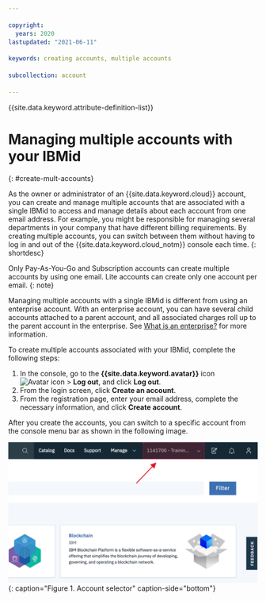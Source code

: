 ```yaml
---

copyright:
  years: 2020
lastupdated: "2021-06-11"

keywords: creating accounts, multiple accounts

subcollection: account

---
```


{{site.data.keyword.attribute-definition-list}}


# Managing multiple accounts with your IBMid
{: #create-mult-accounts}

As the owner or administrator of an {{site.data.keyword.cloud}} account, you can create and manage multiple accounts that are associated with a single IBMid to access and manage details about each account from one email address. For example, you might be responsible for managing several departments in your company that have different billing requirements. By creating multiple accounts, you can switch between them without having to log in and out of the {{site.data.keyword.cloud_notm}} console each time.
{: shortdesc}

Only Pay-As-You-Go and Subscription accounts can create multiple accounts by using one email. Lite accounts can create only one account per email.
{: note}

Managing multiple accounts with a single IBMid is different from using an enterprise account. With an enterprise account, you can have several child accounts attached to a parent account, and all associated charges roll up to the parent account in the enterprise. See [What is an enterprise?](/docs/secure-enterprise?topic=secure-enterprise-what-is-enterprise) for more information.

To create multiple accounts associated with your IBMid, complete the following steps:

1. In the console, go to the **{{site.data.keyword.avatar}}** icon ![Avatar icon](../icons/i-avatar-icon.svg "Avatar") > **Log out**, and click **Log out**.
2. From the login screen, click **Create an account**.
3. From the registration page, enter your email address, complete the necessary information, and click **Create account**.

After you create the accounts, you can switch to a specific account from the console menu bar as shown in the following image.

![A screen capture of the account selector in the console menu bar. The account selector displays the account name and account number, and you select the current account to display a list of other accounts that you can access.](images/account-faq.svg "The account selector displays the account name and account number, and you select the current account to display a list of other accounts that you can access."){: caption="Figure 1. Account selector" caption-side="bottom"}
